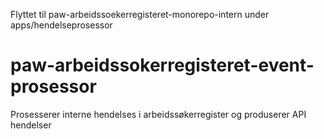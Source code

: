 Flyttet til paw-arbeidssoekerregisteret-monorepo-intern under apps/hendelseprosessor
# paw-arbeidssokerregisteret-event-prosessor
Prosesserer interne hendelses i arbeidssøkerregister og produserer API hendelser

